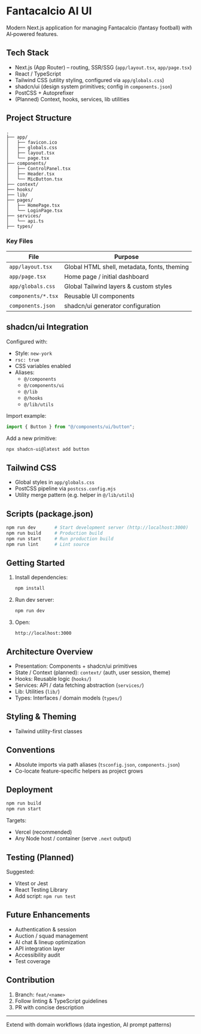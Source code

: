 # Fantacalcio AI UI

Modern Next.js application for managing Fantacalcio (fantasy football) with AI‑powered features.

## Tech Stack

- Next.js (App Router) – routing, SSR/SSG (`app/layout.tsx`, `app/page.tsx`)
- React / TypeScript
- Tailwind CSS (utility styling, configured via `app/globals.css`)
- shadcn/ui (design system primitives; config in `components.json`)
- PostCSS + Autoprefixer
- (Planned) Context, hooks, services, lib utilities

## Project Structure

```
.
├── app/
│   ├── favicon.ico
│   ├── globals.css
│   ├── layout.tsx
│   └── page.tsx
├── components/
│   ├── ControlPanel.tsx
│   ├── Header.tsx
│   └── MicButton.tsx
├── context/
├── hooks/
├── lib/
├── pages/
│   ├── HomePage.tsx
│   └── LoginPage.tsx
├── services/
│   └── api.ts
├── types/
```

### Key Files

| File               | Purpose                                     |
| ------------------ | ------------------------------------------- |
| `app/layout.tsx`   | Global HTML shell, metadata, fonts, theming |
| `app/page.tsx`     | Home page / initial dashboard               |
| `app/globals.css`  | Global Tailwind layers & custom styles      |
| `components/*.tsx` | Reusable UI components                      |
| `components.json`  | shadcn/ui generator configuration           |

## shadcn/ui Integration

Configured with:

- Style: `new-york`
- `rsc: true`
- CSS variables enabled
- Aliases:
  - `@/components`
  - `@/components/ui`
  - `@/lib`
  - `@/hooks`
  - `@/lib/utils`

Import example:

```ts
import { Button } from "@/components/ui/button";
```

Add a new primitive:

```bash
npx shadcn-ui@latest add button
```

## Tailwind CSS

- Global styles in `app/globals.css`
- PostCSS pipeline via `postcss.config.mjs`
- Utility merge pattern (e.g. helper in `@/lib/utils`)

## Scripts (package.json)

```bash
npm run dev       # Start development server (http://localhost:3000)
npm run build     # Production build
npm run start     # Run production build
npm run lint      # Lint source
```

## Getting Started

1. Install dependencies:
   ```bash
   npm install
   ```
2. Run dev server:
   ```bash
   npm run dev
   ```
3. Open:
   ```
   http://localhost:3000
   ```

## Architecture Overview

- Presentation: Components + shadcn/ui primitives
- State / Context (planned): `context/` (auth, user session, theme)
- Hooks: Reusable logic (`hooks/`)
- Services: API / data fetching abstraction (`services/`)
- Lib: Utilities (`lib/`)
- Types: Interfaces / domain models (`types/`)

## Styling & Theming

- Tailwind utility-first classes

## Conventions

- Absolute imports via path aliases (`tsconfig.json`, `components.json`)
- Co-locate feature-specific helpers as project grows

## Deployment

```bash
npm run build
npm run start
```

Targets:

- Vercel (recommended)
- Any Node host / container (serve `.next` output)

## Testing (Planned)

Suggested:

- Vitest or Jest
- React Testing Library
- Add script: `npm run test`

## Future Enhancements

- Authentication & session
- Auction / squad management
- AI chat & lineup optimization
- API integration layer
- Accessibility audit
- Test coverage

## Contribution

1. Branch: `feat/<name>`
2. Follow linting & TypeScript guidelines
3. PR with concise description

---

Extend with domain workflows (data ingestion, AI prompt patterns)

